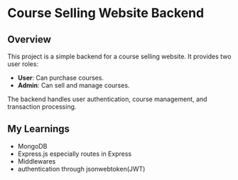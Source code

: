 # Course Selling Website Backend

## Overview

This project is a simple backend for a course selling website. It provides two user roles: 
- **User**: Can purchase courses.
- **Admin**: Can sell and manage courses.

The backend handles user authentication, course management, and transaction processing.
## My Learnings

- MongoDB
- Express.js especially routes in Express
- Middlewares
- authentication through jsonwebtoken(JWT)